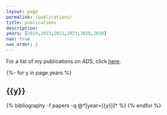 ```yaml
---
layout: page
permalink: /publications/
title: publications
description: 
years: [2024,2023,2022,2021,2020,2018]
nav: true
nav_order: 1
---
```

<!-- _pages/publications.md -->

For a list of my publications on ADS, click <a href="https://ui.adsabs.harvard.edu/public-libraries/WFVqdmu0SICtE0ecgKoKYg">here</a>.

<div class="publications">

{%- for y in page.years %}
  <h2 class="year">{{y}}</h2>
  {% bibliography -f papers -q @*[year={{y}}]* %}
{% endfor %}

</div>
